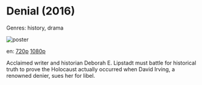 # Denial (2016)

Genres: history, drama

![poster](http://image.tmdb.org/t/p/w500/wyWZZEvual4sIsk6caQ8osMurXc.jpg)

en:
  [720p](magnet:?xt=urn:btih:1458A0B229B29C3B2BCA6C71123285107A1D01BE&tr=udp://glotorrents.pw:6969/announce&tr=udp://tracker.opentrackr.org:1337/announce&tr=udp://torrent.gresille.org:80/announce&tr=udp://tracker.openbittorrent.com:80&tr=udp://tracker.coppersurfer.tk:6969&tr=udp://tracker.leechers-paradise.org:6969&tr=udp://p4p.arenabg.ch:1337&tr=udp://tracker.internetwarriors.net:1337)
  [1080p](magnet:?xt=urn:btih:61B8DB95CD1902CAD4FE05A446530224638A80F8&tr=udp://glotorrents.pw:6969/announce&tr=udp://tracker.opentrackr.org:1337/announce&tr=udp://torrent.gresille.org:80/announce&tr=udp://tracker.openbittorrent.com:80&tr=udp://tracker.coppersurfer.tk:6969&tr=udp://tracker.leechers-paradise.org:6969&tr=udp://p4p.arenabg.ch:1337&tr=udp://tracker.internetwarriors.net:1337)
  


Acclaimed writer and historian Deborah E. Lipstadt must battle for historical truth to prove the Holocaust actually occurred when David Irving, a renowned denier, sues her for libel.